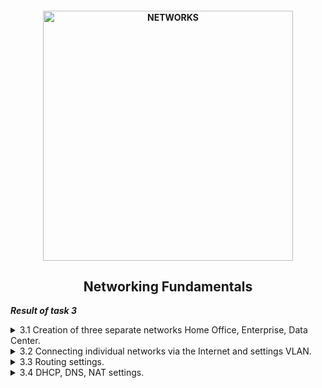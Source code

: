 <h4 align="center">
  <img alt="NETWORKS" src="https://troubleshootme.com/wp-content/uploads/2019/03/computer_network-1.png" width="400">
</h4>
<h2 align="center"> Networking Fundamentals </h2>

***Result of task 3*** <br>

<details><summary>3.1 Creation of three separate networks Home Office, Enterprise, Data Center.</summary><br>
1. Create networks as shown in [<a href="https://github.com/zinchenko-ihor/DevOps_online_Kyiv_2021Q4/blob/master/m3/Task3.1/Port_Connect_DC.png">Fig.1.</a>] Recommended switch models Catalyst 2960, wireless router - WRT300N.In the Data Center network connect servers to ports according to [<a href="https://github.com/zinchenko-ihor/DevOps_online_Kyiv_2021Q4/blob/master/m3/Task3.1/Port_Connect_DC.png">Fig.1.</a>]<br>

  <img alt="" src="https://github.com/zinchenko-ihor/DevOps_online_Kyiv_2021Q4/blob/master/m3/Task3.1/Port_Connect_DC.png"> <br>

2. In the Enterprise network, assign static addresses generated by the following rule:
```
The network address is 10.Y.D.0 / 24, where Y is the last two digits of your year birth, 
D - date of birth. Host part of Client addresses 1 - 10, Client 2 - 20, DHCP Server - 100.
Client 1 - 10.93.27.10;
Client 2 - 10.93.27.20;
DHCP Server - 10.93.27.100
```
  <img alt="" src="https://github.com/zinchenko-ihor/DevOps_online_Kyiv_2021Q4/blob/master/m3/Task3.1/Config_Client1.png"> <br>
  <img alt="" src="https://github.com/zinchenko-ihor/DevOps_online_Kyiv_2021Q4/blob/master/m3/Task3.1/Config_Client2.png"> <br>
  <img alt="" src="https://github.com/zinchenko-ihor/DevOps_online_Kyiv_2021Q4/blob/master/m3/Task3.1/Config_DHCP.png"> <br>

3. Check the connection with the ping command.<br>
  <img alt="" src="https://github.com/zinchenko-ihor/DevOps_online_Kyiv_2021Q4/blob/master/m3/Task3.1/Ping_From_DHCP_To_Client1-2.png"> <br>
  
4. In the Data Center network, assign static addresses generated by the following rule: 
```  
M.D.Y.0 / 24, where M is the number of the month of birth, D and Y are similar
previous. Web Server 1 - 50 host, Web Server 2 - 100, DNS Server - 150.
  Web Server 1 - 6.27.93.50
  Web Server 2 - 6.27.93.100
  DNS Server - 6.27.93.150
```
  <img alt="" src="https://github.com/zinchenko-ihor/DevOps_online_Kyiv_2021Q4/blob/master/m3/Task3.1/Config_WebServer1.png"> <br>
  <img alt="" src="https://github.com/zinchenko-ihor/DevOps_online_Kyiv_2021Q4/blob/master/m3/Task3.1/Config_WebServer2.png"> <br>
  <img alt="" src="https://github.com/zinchenko-ihor/DevOps_online_Kyiv_2021Q4/blob/master/m3/Task3.1/Config_DNS.png"> <br>

5. Check the connection with the ping command.<br>
  <img alt="" src="https://github.com/zinchenko-ihor/DevOps_online_Kyiv_2021Q4/blob/master/m3/Task3.1/Ping_from_DNS_to_WS1-2.png"> <br>
  
6. On a Client 3 computer, replace the Ethernet network adapter with a Wi-Fi adapter - PT-HOST-NM-1W module. <br>
7. Assign Client3 a static address of 192.168.0 (D + 10). Check the connection to the router with the ping 192.168.0.1 command.
  ```
  Client 3 - 192.168.0.37
  ```
  <img alt="" src="https://github.com/zinchenko-ihor/DevOps_online_Kyiv_2021Q4/blob/master/m3/Task3.1/Config_Client3.png"> <br>
  <img alt="" src="https://github.com/zinchenko-ihor/DevOps_online_Kyiv_2021Q4/blob/master/m3/Task3.1/Ping_RouterHome.png"> <br>
  
8. Investigation of the structure of the package using an analyzer Wireshark packages.<br>
  8.1 Select the interface for capturing traffic (Capture / Interface menu) and activate capture mode.<br>
  8.2 Complete traffic capture and enter analysis mode.<br>
  8.3 Find a TCP segment in the captured stream. Make it a screenshot.<br>
  <img alt="" src="https://github.com/zinchenko-ihor/DevOps_online_Kyiv_2021Q4/blob/master/m3/Task3.1/WireShark_capture.png"> <br>
  8.4 In this segment, find the headers of the channel, network and transport levels. Select them in the screenshot.<br>
  8.5In each of these headers, find the sender's MAC addresses and recipient, sender and recipient IP addresses, and sender port numbers and recipient.<br>
   <img alt="" src="https://github.com/zinchenko-ihor/DevOps_online_Kyiv_2021Q4/blob/master/m3/Task3.1/Analize_WireShark.png"> <br>
</details>

<details><summary>3.2 Connecting individual networks via the Internet and settings VLAN.</summary><br>
1. Connect the networks created in the previous Task to each other, as shown in Fig. 1.To build the Internet, use PT-Empty routers, beforehand inserting 5 1CGE modules into them. Enterprise Network Switch connect to GigabitEthernet0 / 0 interface (GE0 / 0) Router ISP1, Network Switch Connect Data Center to GigabitEthernet0 / 0 (GE0 / 0) Router ISP3 Router, WAN connect the Home Router port of the Home Office network to the GigabitEthernet0 / 0 interface (GE0 / 0), as shown in [<a href="https://github.com/zinchenko-ihor/DevOps_online_Kyiv_2021Q4/blob/master/m3/Task3.2/Interface_Connet.png">Fig.1.</a>]. Connect the routers to each other via interfaces, as shown in [<a href="https://github.com/zinchenko-ihor/DevOps_online_Kyiv_2021Q4/blob/master/m3/Task3.2/Interface_Connet.png">Fig.1.</a>].

  <img alt="" src="https://github.com/zinchenko-ihor/DevOps_online_Kyiv_2021Q4/blob/master/m3/Task3.2/Interface_Connet.png"> <br>

2. Для реалізації мережі Internet використати мережу з адресою (D+10).M.Y.0/24, поділивши її на підмережі з префіксом /26.
  ```
  37.6.93.0/26
  37.6.93.64/26
  37.6.93.128/26
  37.6.93.192/26
  ```
3. Assign IP addresses to router interfaces according to the following rules: 
```
Router ISP1 GE0/0 - 10.Y.D.1/24, Router ISP3 GE0/0 - M.D.Y.1/24. Addresses for the rest assign router interfaces according 
to the address division (D + 10).M.Y.0/24 on the subnet.Attention - be sure to enable the interface by checking the "On" field.
  ISP1 GE0/0 - 10.93.6.1/24
  ISP2 GE0/0 - 37.6.93.193/26
  ISP3 GE0/0 - 6.27.93.1/24
```
  <img alt="" src="https://github.com/zinchenko-ihor/DevOps_online_Kyiv_2021Q4/blob/master/m3/Task3.2/Config_Gi00_ISP1.png"> <br>
  <img alt="" src="https://github.com/zinchenko-ihor/DevOps_online_Kyiv_2021Q4/blob/master/m3/Task3.2/Config_Gi00_ISP2.png"> <br>
  <img alt="" src="https://github.com/zinchenko-ihor/DevOps_online_Kyiv_2021Q4/blob/master/m3/Task3.2/Config_Gi00_IS32.png"> <br>
  
4. On computers, specify the addresses of the corresponding gateway addresses (Default Gateway).<br>
  <img alt="" src="https://github.com/zinchenko-ihor/DevOps_online_Kyiv_2021Q4/blob/master/m3/Task3.2/Conf_Client1.png"> <br>
  <img alt="" src="https://github.com/zinchenko-ihor/DevOps_online_Kyiv_2021Q4/blob/master/m3/Task3.2/COnfig_DHCP.png"> <br>
  <img alt="" src="https://github.com/zinchenko-ihor/DevOps_online_Kyiv_2021Q4/blob/master/m3/Task3.2/Config_Client2.png"> <br>
  <img alt="" src="https://github.com/zinchenko-ihor/DevOps_online_Kyiv_2021Q4/blob/master/m3/Task3.2/Config_WS1-2_DNS.png"> <br>
  <img alt="" src="https://github.com/zinchenko-ihor/DevOps_online_Kyiv_2021Q4/blob/master/m3/Task3.2/Config_Home_Router.png"> <br>
  
5. Check the connection of computers to their own gateways with the ping command. <br>
  <img alt="" src="https://github.com/zinchenko-ihor/DevOps_online_Kyiv_2021Q4/blob/master/m3/Task3.2/Ping_from_Cl1_To_ISP1.png"> <br>
  <img alt="" src="https://github.com/zinchenko-ihor/DevOps_online_Kyiv_2021Q4/blob/master/m3/Task3.2/Ping_from_Cl1_To_ISP2.png"> <br>
  <img alt="" src="https://github.com/zinchenko-ihor/DevOps_online_Kyiv_2021Q4/blob/master/m3/Task3.2/Ping_ISP3_from_WS1-2_DNS.png"> <br>
  
6.Check the connection between the servers with the ping command and the route passing the package using tracert.<br>
  <img alt="" src="https://github.com/zinchenko-ihor/DevOps_online_Kyiv_2021Q4/blob/master/m3/Task3.2/Ping_Tracert_WS1-2.png"> <br>
  
7. Change the subnet mask on the servers to 255.255.255.192. Repeat step 6 and record and explain the changes.
  <img alt="" src="https://github.com/zinchenko-ihor/DevOps_online_Kyiv_2021Q4/blob/master/m3/Task3.2/Result_ping_tracert_after_change_mask_to_26.png"> <br>
  
8. Change the Switch Data Center VLAN port affiliation as follows: 
```
  FE0/2 - VLAN2;
  FE0/3 - VLAN3;
  FE0/4 - VLAN4.
```
To do this, create the appropriate additional VLANs in the Switch Data Center.Repeat step 6.<br>
  <img alt="" src="https://github.com/zinchenko-ihor/DevOps_online_Kyiv_2021Q4/blob/master/m3/Task3.2/Add_VLAN_to_DC_Switch.png"> <br>
  <img alt="" src="https://github.com/zinchenko-ihor/DevOps_online_Kyiv_2021Q4/blob/master/m3/Task3.2/FE02_Vlan2.png"> <br>
  <img alt="" src="https://github.com/zinchenko-ihor/DevOps_online_Kyiv_2021Q4/blob/master/m3/Task3.2/FE03_Vlan3.png"> <br>
  <img alt="" src="https://github.com/zinchenko-ihor/DevOps_online_Kyiv_2021Q4/blob/master/m3/Task3.2/Result_ping_tracert_after_change_Vlans.png"> <br>

9. To configure routing between VLANs, you must switch port FE0/1 Data Center switch in trunk mode.<br>
  <img alt="" src="https://github.com/zinchenko-ihor/DevOps_online_Kyiv_2021Q4/blob/master/m3/Task3.2/Change_mode_to_trank_DC_switch.png"> <br>

10. Switch to CLI mode on the router ISP3, create three subinterfaces and configure them as shown below. In IP addresses instead of the first three units put M.D.Y:
```
Router(config-if)# interface GigabitEthernet0/0.2
Router(config-subif)#encapsulation dot1Q 2
Router(config-subif)#ip address 6.27.93.1 255.255.255.192
Router(config-if)# interface GigabitEthernet0/0.3
Router(config-subif)#encapsulation dot1Q 3
Router(config-subif)#ip address 6.27.93.65 255.255.255.192
Router(config-if)# interface GigabitEthernet0/0.4
Router(config-subif)#encapsulation dot1Q 4
Router(config-subif)#ip address 6.27.93.129 255.255.255.192
```
  <img alt="" src="https://github.com/zinchenko-ihor/DevOps_online_Kyiv_2021Q4/blob/master/m3/Task3.2/Conf_sub_int_ISP3.png"> <br>

11. On Web Server1, Web Server2 and DNS Server, specify the gateways of the address 6.27.93.1, 6.27.93.65 and 6.27.93.129, respectively.Check for functionality using the ping command from one server to another.<br>
  <img alt="" src="https://github.com/zinchenko-ihor/DevOps_online_Kyiv_2021Q4/blob/master/m3/Task3.2/Res_ping_after_conf_subif_ISP3.png"> <br>
</details>

<details><summary>3.3 Routing settings.</summary><br>
1.Suppose that as a result of the division of the backbone network [<a href="https://github.com/zinchenko-ihor/DevOps_online_Kyiv_2021Q4/blob/master/m3/Task3.3/Network.png">Fig.1.</a>] on the subnet were assigned addresses to router interfaces, as shown in [<a href="https://github.com/zinchenko-ihor/DevOps_online_Kyiv_2021Q4/blob/master/m3/Task3.2/Table_of_subnet.png">Table 1</a>].

  <img alt="" src="https://github.com/zinchenko-ihor/DevOps_online_Kyiv_2021Q4/blob/master/m3/Task3.3/Network.png"> <br>
  <img alt="" src="https://github.com/zinchenko-ihor/DevOps_online_Kyiv_2021Q4/blob/master/m3/Task3.2/Table_of_subnet.png"> <br>
  
2. Configure routing tables on ISP1, ISP2, and ISP3 routers. IN only remote networks should be entered in the routing table. For example, on the Router ISP2 only needs to specify routes to networks 10.93.27.0/24 and 6.27.93.0/24. Network 192.168.0.0 in the table of routers ISP1, ISP2 and ISP3 to enter unnecessary because it is under NAT.<br>
  <img alt="" src="https://github.com/zinchenko-ihor/DevOps_online_Kyiv_2021Q4/blob/master/m3/Task3.3/Routing_on_ISP1.png"> <br>
  <img alt="" src="https://github.com/zinchenko-ihor/DevOps_online_Kyiv_2021Q4/blob/master/m3/Task3.3/Routing_on_ISP2.png"> <br>
  <img alt="" src="https://github.com/zinchenko-ihor/DevOps_online_Kyiv_2021Q4/blob/master/m3/Task3.3/Routing_on_ISP3.png"> <br>
 
3. Configure Routing on a Wireless Home Router, for what to add Default route to ISP2 Router.<br>
  <img alt="" src="https://github.com/zinchenko-ihor/DevOps_online_Kyiv_2021Q4/blob/master/m3/Task3.3/Routing_HomeRouter.png"> <br>

4. Check the network with ping and tracert. The latter the command will allow you to control the packet route.<br>
  <img alt="" src="https://github.com/zinchenko-ihor/DevOps_online_Kyiv_2021Q4/blob/master/m3/Task3.3/Result_ping_tracert_from_Cl1_to_WS1.png"> <br>
  <img alt="" src="https://github.com/zinchenko-ihor/DevOps_online_Kyiv_2021Q4/blob/master/m3/Task3.3/Res_ping_tracert_from_CL3_to_CL2.png"> <br>
  
5. Remove static routers from router tables ISP1, ISP2, and ISP3 records. On routers ISP1, ISP2 and ISP3 to configure the RIP protocol, for what specify a list of directly connected networks in class format. Repeat the ping command to verify that it works.<br>
  <img alt="" src="https://github.com/zinchenko-ihor/DevOps_online_Kyiv_2021Q4/blob/master/m3/Task3.3/RIP_ISP1.png"> <br>
  <img alt="" src="https://github.com/zinchenko-ihor/DevOps_online_Kyiv_2021Q4/blob/master/m3/Task3.3/RIP_ISP2.png"> <br>
  <img alt="" src="https://github.com/zinchenko-ihor/DevOps_online_Kyiv_2021Q4/blob/master/m3/Task3.3/RIP_ISP3.png"> <br>
  <img alt="" src="https://github.com/zinchenko-ihor/DevOps_online_Kyiv_2021Q4/blob/master/m3/Task3.3/Res_ping_tracert_RIP.png"> <br>
</details>
  
<details><summary>3.4 DHCP, DNS, NAT settings.</summary><br>
1. Configure DHCP Server on an Enterprise Network. Make DHCP Pool settings by specifying the start address 10.93.6.10 and address Default Gateway - interface address GE0/0 Router ISP1. Save settings (Save button) and enable DHCP service (mark "On").<br>
  <img alt="" src="https://github.com/zinchenko-ihor/DevOps_online_Kyiv_2021Q4/blob/master/m3/Task3.4/Conf_DHCP_Server.png"> <br>
  
2. Check the serviceability of the service by setting in the settings Client 1 and Client 2 - DHCP.<br>
  <img alt="" src="https://github.com/zinchenko-ihor/DevOps_online_Kyiv_2021Q4/blob/master/m3/Task3.4/Get_IP_from_DHCP.png"> <br>

3. Configure DHCP on the Home Router and test the functionality on Client 3.<br>
  <img alt="" src="https://github.com/zinchenko-ihor/DevOps_online_Kyiv_2021Q4/blob/master/m3/Task3.4/Setup_DHCP_HR.png"> <br>
  <img alt="" src="https://github.com/zinchenko-ihor/DevOps_online_Kyiv_2021Q4/blob/master/m3/Task3.4/Get_IP_from%20DHCP_Client3.png"> <br>
  
4. To configure and verify the operation of the DNS service, assign Web Server1 and Web Server2 domain names, such as domain1.com and domain2.com, respectively. 
Make the appropriate entries in the DNS server settings. <br>
  <img alt="" src="https://github.com/zinchenko-ihor/DevOps_online_Kyiv_2021Q4/blob/master/m3/Task3.4/Setup_DNS.png"> <br>
  
5. Add the DNS server address to the DHCP server settings and update settings on clients (switching from DHCP to Static and back to DHCP).Check the functionality by sending a ping from the Client to the domain name.<br>
  <img alt="" src="https://github.com/zinchenko-ihor/DevOps_online_Kyiv_2021Q4/blob/master/m3/Task3.4/Add_DNS_to_DHCP_Get_IP_with_DNS.png"> <br>
  <img alt="" src="https://github.com/zinchenko-ihor/DevOps_online_Kyiv_2021Q4/blob/master/m3/Task3.4/Ping_to_domain_name.png"> <br>
  <img alt="" src="https://github.com/zinchenko-ihor/DevOps_online_Kyiv_2021Q4/blob/master/m3/Task3.4/Ping_domain_from_CL3.png"> <br>
  
6. Configure Port Forwarding on the Home Router. Add a Home Office Home Server network and assign it a static address 192.168.0.100.<br>
  <img alt="" src="https://github.com/zinchenko-ihor/DevOps_online_Kyiv_2021Q4/blob/master/m3/Task3.4/Config_HomeServer.png"> <br>
  
7. On the home server for the HTTP service, configure index.html.<br>
  <img alt="" src="https://github.com/zinchenko-ihor/DevOps_online_Kyiv_2021Q4/blob/master/m3/Task3.4/Edit_Index.png"> <br>
  
8. Configure Port Forwarding on the Home Router and add a DNS Server entry for the Home Server. Check performance by typing on Client1 in Desktop/Web Browser - domain3.com<br>
  <img alt="" src="https://github.com/zinchenko-ihor/DevOps_online_Kyiv_2021Q4/blob/master/m3/Task3.4/Forward_port_HR.png"> <br>
  <img alt="" src="https://github.com/zinchenko-ihor/DevOps_online_Kyiv_2021Q4/blob/master/m3/Task3.4/Add_DNS_rec_for_HS.png"> <br>
  <img alt="" src="https://github.com/zinchenko-ihor/DevOps_online_Kyiv_2021Q4/blob/master/m3/Task3.4/Result_of_forwarding.png"> <br>
</details>
  
  

  
